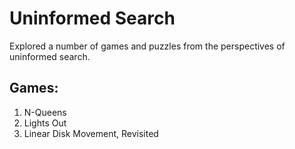 # Uninformed Search

Explored a number of games and puzzles from the perspectives of uninformed search.

## Games: 

1. N-Queens
2. Lights Out 
3. Linear Disk Movement, Revisited

